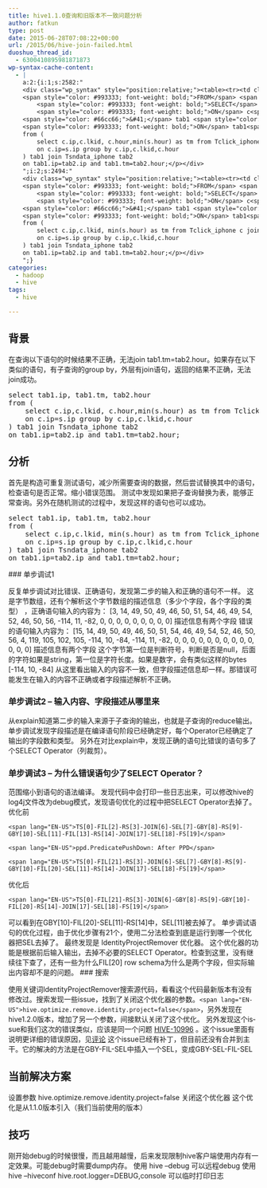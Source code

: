 ```yaml
---
title: hive1.1.0查询和旧版本不一致问题分析
author: fatkun
type: post
date: 2015-06-28T07:08:22+00:00
url: /2015/06/hive-join-failed.html
duoshuo_thread_id:
  - 6300410895981871873
wp-syntax-cache-content:
  - |
    a:2:{i:1;s:2582:"
    <div class="wp_syntax" style="position:relative;"><table><tr><td class="code"><pre class="sql" style="font-family:monospace;"><span style="color: #993333; font-weight: bold;">SELECT</span> tab1<span style="color: #66cc66;">.</span>ip<span style="color: #66cc66;">,</span> tab1<span style="color: #66cc66;">.</span>tm<span style="color: #66cc66;">,</span> tab2<span style="color: #66cc66;">.</span>hour
    <span style="color: #993333; font-weight: bold;">FROM</span> <span style="color: #66cc66;">&#40;</span>
        <span style="color: #993333; font-weight: bold;">SELECT</span> c<span style="color: #66cc66;">.</span>ip<span style="color: #66cc66;">,</span>c<span style="color: #66cc66;">.</span>lkid<span style="color: #66cc66;">,</span> c<span style="color: #66cc66;">.</span>hour<span style="color: #66cc66;">,</span><span style="color: #993333; font-weight: bold;">MIN</span><span style="color: #66cc66;">&#40;</span>s<span style="color: #66cc66;">.</span>hour<span style="color: #66cc66;">&#41;</span> <span style="color: #993333; font-weight: bold;">AS</span> tm <span style="color: #993333; font-weight: bold;">FROM</span> Tclick_iphone c <span style="color: #993333; font-weight: bold;">JOIN</span> Tsndata_iphone s 
        <span style="color: #993333; font-weight: bold;">ON</span> c<span style="color: #66cc66;">.</span>ip<span style="color: #66cc66;">=</span>s<span style="color: #66cc66;">.</span>ip <span style="color: #993333; font-weight: bold;">GROUP</span> <span style="color: #993333; font-weight: bold;">BY</span> c<span style="color: #66cc66;">.</span>ip<span style="color: #66cc66;">,</span>c<span style="color: #66cc66;">.</span>lkid<span style="color: #66cc66;">,</span>c<span style="color: #66cc66;">.</span>hour
    <span style="color: #66cc66;">&#41;</span> tab1 <span style="color: #993333; font-weight: bold;">JOIN</span> Tsndata_iphone tab2
    <span style="color: #993333; font-weight: bold;">ON</span> tab1<span style="color: #66cc66;">.</span>ip<span style="color: #66cc66;">=</span>tab2<span style="color: #66cc66;">.</span>ip <span style="color: #993333; font-weight: bold;">AND</span> tab1<span style="color: #66cc66;">.</span>tm<span style="color: #66cc66;">=</span>tab2<span style="color: #66cc66;">.</span>hour;</pre></td></tr></table><p class="theCode" style="display:none;">select tab1.ip, tab1.tm, tab2.hour
    from (
        select c.ip,c.lkid, c.hour,min(s.hour) as tm from Tclick_iphone c join Tsndata_iphone s 
        on c.ip=s.ip group by c.ip,c.lkid,c.hour
    ) tab1 join Tsndata_iphone tab2
    on tab1.ip=tab2.ip and tab1.tm=tab2.hour;</p></div>
    ";i:2;s:2494:"
    <div class="wp_syntax" style="position:relative;"><table><tr><td class="code"><pre class="sql" style="font-family:monospace;"><span style="color: #993333; font-weight: bold;">SELECT</span> tab1<span style="color: #66cc66;">.</span>ip<span style="color: #66cc66;">,</span> tab1<span style="color: #66cc66;">.</span>tm<span style="color: #66cc66;">,</span> tab2<span style="color: #66cc66;">.</span>hour
    <span style="color: #993333; font-weight: bold;">FROM</span> <span style="color: #66cc66;">&#40;</span>
        <span style="color: #993333; font-weight: bold;">SELECT</span> c<span style="color: #66cc66;">.</span>ip<span style="color: #66cc66;">,</span>c<span style="color: #66cc66;">.</span>lkid<span style="color: #66cc66;">,</span> <span style="color: #993333; font-weight: bold;">MIN</span><span style="color: #66cc66;">&#40;</span>s<span style="color: #66cc66;">.</span>hour<span style="color: #66cc66;">&#41;</span> <span style="color: #993333; font-weight: bold;">AS</span> tm <span style="color: #993333; font-weight: bold;">FROM</span> Tclick_iphone c <span style="color: #993333; font-weight: bold;">JOIN</span> Tsndata_iphone s 
        <span style="color: #993333; font-weight: bold;">ON</span> c<span style="color: #66cc66;">.</span>ip<span style="color: #66cc66;">=</span>s<span style="color: #66cc66;">.</span>ip <span style="color: #993333; font-weight: bold;">GROUP</span> <span style="color: #993333; font-weight: bold;">BY</span> c<span style="color: #66cc66;">.</span>ip<span style="color: #66cc66;">,</span>c<span style="color: #66cc66;">.</span>lkid<span style="color: #66cc66;">,</span>c<span style="color: #66cc66;">.</span>hour
    <span style="color: #66cc66;">&#41;</span> tab1 <span style="color: #993333; font-weight: bold;">JOIN</span> Tsndata_iphone tab2
    <span style="color: #993333; font-weight: bold;">ON</span> tab1<span style="color: #66cc66;">.</span>ip<span style="color: #66cc66;">=</span>tab2<span style="color: #66cc66;">.</span>ip <span style="color: #993333; font-weight: bold;">AND</span> tab1<span style="color: #66cc66;">.</span>tm<span style="color: #66cc66;">=</span>tab2<span style="color: #66cc66;">.</span>hour;</pre></td></tr></table><p class="theCode" style="display:none;">select tab1.ip, tab1.tm, tab2.hour
    from (
        select c.ip,c.lkid, min(s.hour) as tm from Tclick_iphone c join Tsndata_iphone s 
        on c.ip=s.ip group by c.ip,c.lkid,c.hour
    ) tab1 join Tsndata_iphone tab2
    on tab1.ip=tab2.ip and tab1.tm=tab2.hour;</p></div>
    ";}
categories:
  - hadoop
  - hive
tags:
  - hive

---
```

<div>  <h2>    背景  </h2></div>
在查询以下语句的时候结果不正确，无法<span lang="EN-US">join tab1.tm=tab2.hour</span>。如果存在以下类似的语句，有子查询的<span lang="EN-US">group by</span>，外层有<span lang="EN-US">join</span>语句，返回的结果不正确，无法<span lang="EN-US">join</span>成功。
<pre lang="sql" escaped="true">select tab1.ip, tab1.tm, tab2.hour
from (
    select c.ip,c.lkid, c.hour,min(s.hour) as tm from Tclick_iphone c join Tsndata_iphone s 
    on c.ip=s.ip group by c.ip,c.lkid,c.hour
) tab1 join Tsndata_iphone tab2
on tab1.ip=tab2.ip and tab1.tm=tab2.hour;</pre>
<div></div>
<div>  <h2>    分析  </h2></div>
首先是构造可重复测试语句，减少所需要查询的数据，然后尝试替换其中的语句，检查语句是否正常。缩小错误范围。
测试中发现如果把子查询替换为表，能够正常查询。另外在随机测试的过程中，发现这样的语句也可以成功。
<pre lang="sql" escaped="true">select tab1.ip, tab1.tm, tab2.hour
from (
    select c.ip,c.lkid, min(s.hour) as tm from Tclick_iphone c join Tsndata_iphone s 
    on c.ip=s.ip group by c.ip,c.lkid,c.hour
) tab1 join Tsndata_iphone tab2
on tab1.ip=tab2.ip and tab1.tm=tab2.hour;</pre>
<div></div>
### 单步调试<span lang="EN-US">1</span>

反复单步调试对比错误、正确语句，发现第二步的输入和正确的语句不一样。
这是字节数组，还有个解析这个字节数组的描述信息（多少个字段，各个字段的类型） ，正确语句输入的内容为：
<span lang="EN-US">[3, 14, 49, 50, 49, 46, 50, 51, 54, 46, 49, 54, 52, 46, 50, 56, -114, 11, -82, 0, 0, 0, 0, 0, 0, 0, 0, 0]</span>
描述信息有两个字段
错误的语句输入内容为：
<span lang="EN-US">[15, 14, 49, 50, 49, 46, 50, 51, 54, 46, 49, 54, 52, 46, 50, 56, 4, 119, 105, 102, 105, -114, 10, -84, -114, 11, -82, 0, 0, 0, 0, 0, 0, 0, 0, 0, 0, 0, 0, 0]</span>
描述信息有两个字段
这个字节第一位是判断符号，判断是否是<span lang="EN-US">null</span>，后面的字符如果是<span lang="EN-US">string</span>，第一位是字符长度。如果是数字，会有类似这样的<span lang="EN-US">bytes [-114, 10, -84]</span>
从这里看出输入的内容不一致，但字段描述信息却一样。那错误可能发生在输入的内容不正确或者字段描述解析不正确。
### 单步调试<span lang="EN-US">2 &#8211; </span>输入内容、字段描述从哪里来

从<span lang="EN-US">explain</span>知道第二步的输入来源于子查询的输出，也就是子查询的<span lang="EN-US">reduce</span>输出。单步调试发现字段描述是在编译语句阶段已经确定好，每个<span lang="EN-US">Operator</span>已经确定了输出的字段数和类型。
另外在对比<span lang="EN-US">explain</span>中，发现正确的语句比错误的语句多了个<span lang="EN-US">SELECT Operator</span>（列裁剪）。
### 单步调试<span lang="EN-US">3 &#8211; </span>为什么错误语句少了<span lang="EN-US">SELECT Operator</span>？

范围缩小到语句的语法编译。
发现代码中会打印一些日志出来，可以修改<span lang="EN-US">hive</span>的<span lang="EN-US">log4j</span>文件改为<span lang="EN-US">debug</span>模式，发现语句优化的过程中把<span lang="EN-US">SELECT Operator</span>去掉了。
优化前
<div>  <pre><code>&lt;span lang="EN-US">TS[0]-FIL[2]-RS[3]-JOIN[6]-SEL[7]-GBY[8]-RS[9]-GBY[10]-SEL[11]-FIL[13]-RS[14]-JOIN[17]-SEL[18]-FS[19]&lt;/span></code></pre>
  <pre><code>&lt;span lang="EN-US">ppd.PredicatePushDown: After PPD&lt;/span></code></pre>
  <pre><code>&lt;span lang="EN-US">TS[0]-FIL[21]-RS[3]-JOIN[6]-SEL[7]-GBY[8]-RS[9]-GBY[10]-FIL[20]-SEL[11]-RS[14]-JOIN[17]-SEL[18]-FS[19]&lt;/span></code></pre></div>
优化后
<div>  <pre><code>&lt;span lang="EN-US">TS[0]-FIL[21]-RS[3]-JOIN[6]-GBY[8]-RS[9]-GBY[10]-FIL[20]-RS[14]-JOIN[17]-SEL[18]-FS[19]&lt;/span></code></pre></div>
可以看到在<span lang="EN-US">GBY[10]-FIL[20]-SEL[11]-RS[14]</span>中，<span lang="EN-US">SEL[11]</span>被去掉了。
单步调试语句的优化过程，由于优化步骤有<span lang="EN-US">21</span>个，使用二分法检查到底是运行到哪一个优化器把<span lang="EN-US">SEL</span>去掉了。
最终发现是 <span lang="EN-US">IdentityProjectRemover </span>优化器。
这个优化器的功能是根据前后输入输出，去掉不必要的<span lang="EN-US">SELECT Operator</span>。检查到这里，没有继续往下查了，还有一些为什么<span lang="EN-US">FIL[20] row schema</span>为什么是两个字段，但实际输出内容却不是的问题。
### 搜索

使用关键词<span lang="EN-US">IdentityProjectRemover</span>搜索源代码，看看这个代码最新版本有没有修改过。搜索发现一些<span lang="EN-US">issue</span>，找到了关闭这个优化器的参数。`<span lang="EN-US">hive.optimize.remove.identity.project=false</span>`，另外发现在<span lang="EN-US">hive1.2.0</span>版本，增加了另一个参数，间接默认关闭了这个优化。
另外发现这个<span lang="EN-US">issue</span>和我们这次的错误类似，应该是同一个问题<span lang="EN-US"> <a href="https://issues.apache.org/jira/browse/HIVE-10996" target="_blank">HIVE-10996</a> </span>。这个<span lang="EN-US">issue</span>里面有说明更详细的错误原因，见<span lang="EN-US"><a href="https://issues.apache.org/jira/browse/HIVE-10996?focusedCommentId=14592859&page=com.atlassian.jira.plugin.system.issuetabpanels:comment-tabpanel#comment-14592859" target="_blank"><span lang="EN-US"><span lang="EN-US">评论</span></span></a></span>
这个<span lang="EN-US">issue</span>已经有补丁，但目前还没有合并到主干。它的解决的方法是在<span lang="EN-US">GBY-FIL-SEL</span>中插入一个<span lang="EN-US">SEL</span>，变成<span lang="EN-US">GBY-SEL-FIL-SEL</span>
<div>  <h2>    当前解决方案  </h2></div>
设置参数 <span lang="EN-US">hive.optimize.remove.identity.project=false </span>关闭这个优化器
这个优化是从<span lang="EN-US">1.1.0</span>版本引入（我们当前使用的版本）
<div>  <h2>    技巧  </h2></div>
刚开始<span lang="EN-US">debug</span>的时候很慢，而且越用越慢，后来发现限制<span lang="EN-US">hive</span>客户端使用内存有一定效果。可能<span lang="EN-US">debug</span>时需要<span lang="EN-US">dump</span>内存。
使用 <span lang="EN-US">hive &#8211;debug </span>可以远程<span lang="EN-US">debug</span>
使用 <span lang="EN-US">hive &#8211;hiveconf hive.root.logger=DEBUG,console </span>可以临时打印日志